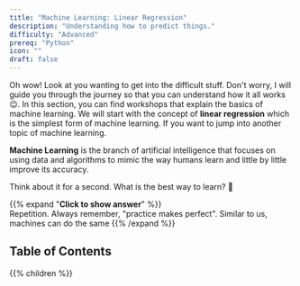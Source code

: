 ```yaml
---
title: "Machine Learning: Linear Regression"
description: "Understanding how to predict things."
difficulty: "Advanced"
prereq: "Python"
icon: ""
draft: false
---
```


Oh wow! Look at you wanting to get into the difficult stuff. Don't worry, I will guide you through the journey so that you can understand how it all works 😉. In this section, you can find workshops that explain the basics of machine learning. We will start with the concept of **linear regression** which is the simplest form of machine learning. If you want to jump into another topic of machine learning. 

**Machine Learning** is the branch of artificial intelligence that focuses on using data and algorithms to mimic the way humans learn and little by little improve its accuracy.

Think about it for a second. What is the best way to learn? 🤔

{{% expand "**Click to show answer**" %}}  
Repetition. Always remember, "practice makes perfect". Similar to us, machines can do the same
{{% /expand %}}

## Table of Contents
{{% children %}}
